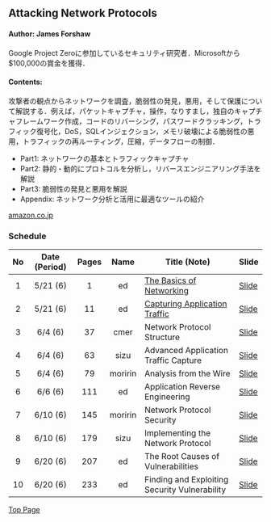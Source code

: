 ## Attacking Network Protocols
#### Author: James Forshaw
Google Project Zeroに参加しているセキュリティ研究者．Microsoftから$100,000の賞金を獲得．

#### Contents:
攻撃者の観点からネットワークを調査，脆弱性の発見，悪用，そして保護について解説する．例えば，パケットキャプチャ，操作，なりすまし，独自のキャプチャフレームワーク作成，コードのリバーシング，パスワードクラッキング，トラフィック復号化，DoS，SQLインジェクション，メモリ破壊による脆弱性の悪用，トラフィックの再ルーティング，圧縮，データフローの制御．
  - Part1: ネットワークの基本とトラフィックキャプチャ
  - Part2: 静的・動的にプロトコルを分析し，リバースエンジニアリング手法を解説
  - Part3: 脆弱性の発見と悪用を解説
  - Appendix: ネットワーク分析と活用に最適なツールの紹介

[amazon.co.jp](https://www.amazon.co.jp/Attacking-Network-Protocols-James-Forshaw/dp/1593277504/ref=sr_1_fkmrnull_1?__mk_ja_JP=カタカナ&keywords=attacking+network+protocols&qid=1557849710&s=gateway&sr=8-1-fkmrnull)

### Schedule

| No  | Date (Period) | Pages | Name    | Title (Note)                                  | Slide                                                                       |
|:---:|:-------------:|:-----:|:-------:|-----------------------------------------------|-----------------------------------------------------------------------------|
| 1   | 5/21 (6)      | 1     | ed      | [The Basics of Networking](./01/note.md)      | [Slide](https://drive.google.com/open?id=1vmu8rco-xRKfhPiGfXumr0Ymjf9KhiLk) |
| 2   | 5/21 (6)      | 11    | ed      | [Capturing Application Traffic](./02/note.md) | [Slide](https://drive.google.com/open?id=1b4tKN78VuOfmfIuL8BZ4XekYtV6H31sQ) |
| 3   | 6/4 (6)       | 37    | cmer    | Network Protocol Structure                    | [Slide](https://drive.google.com/open?id=1Hn3T1Qyok-VnLK6Hl8knTVvLNhWRtpJR)                                                                            |
| 4   | 6/4 (6)       | 63    | sizu    | Advanced Application Traffic Capture          | [Slide](https://drive.google.com/open?id=1tG4xfJc4Idbs0bN7eaAI3yx6W9zvyqtS)
| 5   | 6/4 (6)       | 79    | moririn | Analysis from the Wire                        | [Slide](https://drive.google.com/open?id=1FkYJyQRqqWg8U6kX3gIi2v3HPqphGMtS)                                                                            |
| 6   | 6/6 (6)       | 111   | ed      | Application Reverse Engineering               | [Slide](https://drive.google.com/open?id=1KzBdo_sYJzZWncB8QJZK06-6D1bmo3NF)                                                                           |
| 7   | 6/10  (6)     | 145   | moririn | Network Protocol Security                     | [Slide](https://drive.google.com/file/d/12ykFAmPrq1lKWD0Hu64_gUxg6EimIuef/view?usp=sharing)                                                                            |
| 8   | 6/10  (6)     | 179   | sizu    | Implementing the Network Protocol             | [Slide](https://drive.google.com/file/d/1yrxUlwqDWrjLu2dpn-kGg52j1imax7qB/view?usp=sharing)                                                                            |
| 9   | 6/20 (6)      | 207   | ed    | The Root Causes of Vulnerabilities            | [Slide](https://drive.google.com/open?id=1dn3ubRlYcoxvjhKq4PlXFhzu9vCK4jLx)                                                                         |
| 10  | 6/20 (6)      | 233   | ed      | Finding and Exploiting Security Vulnerability | [Slide](https://drive.google.com/open?id=18bbCfHr_7O5Ozc-N_SCCQUG8YRTMu7hc)                                                                             |


[Top Page](../index.md)
